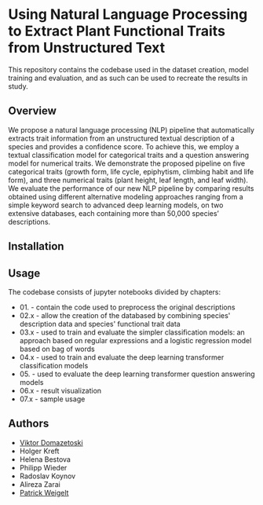 # Using Natural Language Processing to Extract Plant Functional Traits from Unstructured Text
This repository contains the codebase used in the dataset creation, model training and evaluation, and as such can be used to recreate the results in study.

## Overview
 We propose a natural language processing (NLP) pipeline that automatically extracts trait information from an unstructured textual description of a species and provides a confidence score. To achieve this, we employ a textual classification model for categorical traits and a question answering model for numerical traits. We demonstrate the proposed pipeline on five categorical traits (growth form, life cycle, epiphytism, climbing habit and life form), and three numerical traits (plant height, leaf length, and leaf width). We evaluate the performance of our new NLP pipeline by comparing results obtained using different alternative modeling approaches ranging from a simple keyword search to advanced deep learning models, on two extensive databases, each containing more than 50,000 species’ descriptions.

## Installation

## Usage 
The codebase consists of jupyter notebooks divided by chapters:
* 01\. - contain the code used to preprocess the original descriptions
* 02.x - allow the creation of the databased by combining species' description data and species' functional trait data
* 03.x - used to train and evaluate the simpler classification models: an approach based on regular expressions and a logistic regression model based on bag of words 
* 04.x - used to train and evaluate the deep learning transformer classification models
* 05\. - used to evaluate the deep learning transformer question answering models  
* 06.x - result visualization
* 07.x - sample usage 
 
## Authors
- [Viktor Domazetoski](https://github.com/ViktorDomazetoski)
- Holger Kreft
- Helena Bestova
- Philipp Wieder
- Radoslav Koynov
- Alireza Zarai
- [Patrick Weigelt](https://github.com/patrickweigelt)
